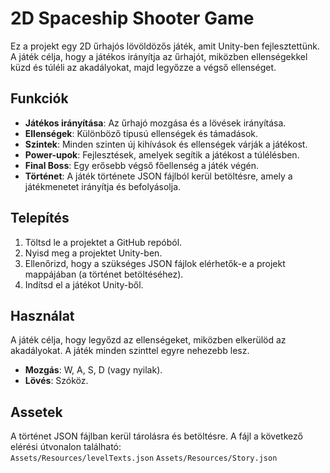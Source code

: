 # 2D Spaceship Shooter Game

Ez a projekt egy 2D űrhajós lövöldözős játék, amit Unity-ben fejlesztettünk. A játék célja, hogy a játékos irányítja az űrhajót, miközben ellenségekkel küzd és túléli az akadályokat, majd legyőzze a végső ellenséget.

## Funkciók

- **Játékos irányítása**: Az űrhajó mozgása és a lövések irányítása.
- **Ellenségek**: Különböző típusú ellenségek és támadások.
- **Szintek**: Minden szinten új kihívások és ellenségek várják a játékost.
- **Power-upok**: Fejlesztések, amelyek segítik a játékost a túlélésben.
- **Final Boss**: Egy erősebb végső főellenség a játék végén.
- **Történet**: A játék története JSON fájlból kerül betöltésre, amely a játékmenetet irányítja és befolyásolja.

## Telepítés

1. Töltsd le a projektet a GitHub repóból.
2. Nyisd meg a projektet Unity-ben.
3. Ellenőrizd, hogy a szükséges JSON fájlok elérhetők-e a projekt mappájában (a történet betöltéséhez).
4. Indítsd el a játékot Unity-ből.

## Használat

A játék célja, hogy legyőzd az ellenségeket, miközben elkerülöd az akadályokat. A játék minden szinttel egyre nehezebb lesz.

- **Mozgás**: W, A, S, D (vagy nyilak).
- **Lövés**: Szóköz.

## Assetek

A történet JSON fájlban kerül tárolásra és betöltésre. A fájl a következő elérési útvonalon található:  
`Assets/Resources/levelTexts.json`
`Assets/Resources/Story.json`
